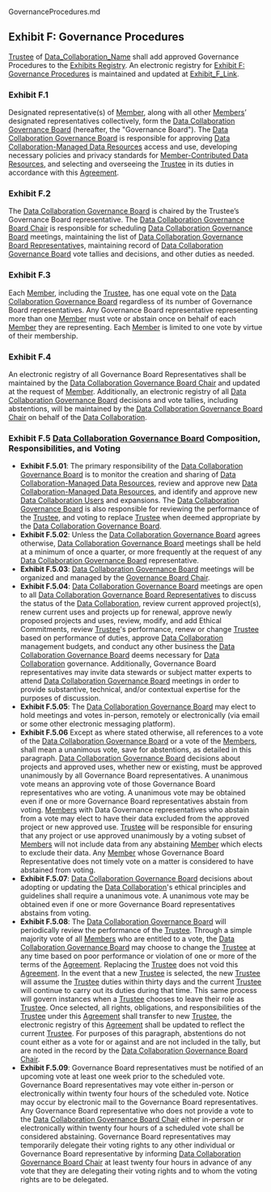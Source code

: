 GovernanceProcedures.md

## Exhibit F: Governance Procedures
[Trustee](Definition) of [Data_Collaboration_Name](Input) shall add approved Governance Procedures to the [Exhibits Registry](Exhibit). An electronic registry for [Exhibit F: Governance Procedures](Exhibit) is maintained and updated at [Exhibit_F_Link](Inpupt).

### Exhibit F.1
Designated representative(s) of [Member](Definition), along with all other [Members](Definition)’ designated representatives collectively, form the [Data Collaboration Governance Board](Definition) (hereafter, the "Governance Board"). The [Data Collaboration Governance Board](Definition) is responsible for approving [Data Collaboration-Managed Data Resources](Definition) access and use, developing necessary policies and privacy standards for [Member-Contributed Data Resources](Definition), and selecting and overseeing the [Trustee](Definition) in its duties in accordance with this [Agreement](Definition).

### Exhibit F.2
The [Data Collaboration Governance Board](Definition) is chaired by the Trustee’s Governance Board representative. The [Data Collaboration Governance Board Chair](Definition) is responsible for scheduling [Data Collaboration Governance Board](Definition) meetings, maintaining the list of [Data Collaboration Governance Board Representative](Definition)s, maintaining record of [Data Collaboration Governance Board](Definition) vote tallies and decisions, and other duties as needed.

### Exhibit F.3
Each [Member](Definition), including the [Trustee](Definition), has one equal vote on the [Data Collaboration Governance Board](Definition) regardless of its number of Governance Board representatives. Any Governance Board representative representing more than one [Member](Definition) must vote or abstain once on behalf of each [Member](Definition) they are representing. Each [Member](Definition) is limited to one vote by virtue of their membership. 

### Exhibit F.4
An electronic registry of all Governance Board Representatives shall be maintained by the [Data Collaboration Governance Board Chair](Definition) and updated at the request of [Member](Definition). Additionally, an electronic registry of all [Data Collaboration Governance Board](Definition) decisions and vote tallies, including abstentions, will be maintained by the [Data Collaboration Governance Board Chair](Definition) on behalf of the [Data Collaboration](Definition).

### Exhibit F.5 [Data Collaboration Governance Board](Definition) Composition, Responsibilities, and Voting
* **Exhibit F.5.01**: The primary responsibility of the [Data Collaboration Governance Board](Definition) is to monitor the creation and sharing of [Data Collaboration-Managed Data Resources](Definition), review and approve new [Data Collaboration-Managed Data Resources](Definition), and identify and approve new [Data Collaboration Users](Definition) and expansions. The [Data Collaboration Governance Board](Definition) is also responsible for reviewing the performance of the [Trustee](Definition), and voting to replace [Trustee](Definition) when deemed appropriate by the [Data Collaboration Governance Board](Definition).
* **Exhibit F.5.02**: Unless the [Data Collaboration Governance Board](Definition) agrees otherwise, [Data Collaboration Governance Board](Definition) meetings shall be held at a minimum of once a quarter, or more frequently at the request of any [Data Collaboration Governance Board](Definition) representative.
* **Exhibit F.5.03**: [Data Collaboration Governance Board](Definition) meetings will be organized and managed by the [Governance Board Chair](Definition).
* **Exhibit F.5.04**: [Data Collaboration Governance Board](Definition) meetings are open to all [Data Collaboration Governance Board Representatives](Definition) to discuss the status of the [Data Collaboration](Definition), review current approved project(s), renew current uses and projects up for renewal, approve newly proposed projects and uses, review, modify, and add Ethical Commitments, review [Trustee](Definition)'s performance, renew or change [Trustee](Definition) based on performance of duties, approve [Data Collaboration](Definition) management budgets, and conduct any other business the [Data Collaboration Governance Board](Definition) deems necessary for [Data Collaboration](Definition) governance. Additionally, Governance Board representatives may invite data stewards or subject matter experts to attend [Data Collaboration Governance Board](Definition) meetings in order to provide substantive, technical, and/or contextual expertise for the purposes of discussion.
* **Exhibit F.5.05**: The [Data Collaboration Governance Board](Definition) may elect to hold meetings and votes in-person, remotely or electronically (via email or some other electronic messaging platform).
* **Exhibit F.5.06** Except as where stated otherwise, all references to a vote of the [Data Collaboration Governance Board](Definition) or a vote of the [Members](Definition), shall mean a unanimous vote, save for abstentions, as detailed in this paragraph. [Data Collaboration Governance Board](Definition) decisions about projects and approved uses, whether new or existing, must be approved unanimously by all Governance Board representatives. A unanimous vote means an approving vote of those Governance Board representatives who are voting. A unanimous vote may be obtained even if one or more Governance Board representatives abstain from voting. [Members](Definition) with Data Governance representatives who abstain from a vote may elect to have their data excluded from the approved project or new approved use. [Trustee](Definition) will be responsible for ensuring that any project or use approved unanimously by a voting subset of [Members](Definition) will not include data from any abstaining [Member](Definition) which elects to exclude their data. Any [Member](Definition) whose Governance Board Representative does not timely vote on a matter is considered to have abstained from voting.
* **Exhibit F.5.07**: [Data Collaboration Governance Board](Definition) decisions about adopting or updating the [Data Collaboration](Definition)'s ethical principles and guidelines shall require a unanimous vote. A unanimous vote may be obtained even if one or more Governance Board representatives abstains from voting.
* **Exhibit F.5.08**: The [Data Collaboration Governance Board](Definition) will periodically review the performance of the [Trustee](Definition). Through a simple majority vote of all [Members](Definition) who are entitled to a vote, the [Data Collaboration Governance Board](Definition) may choose to change the [Trustee](Definition) at any time based on poor performance or violation of one or more of the terms of the [Agreement](Definition). Replacing the [Trustee](Definition) does not void this [Agreement](Definition). In the event that a new [Trustee](Definition) is selected, the new [Trustee](Definition) will assume the [Trustee](Definition) duties within thirty days and the current [Trustee](Definition) will continue to carry out its duties during that time. This same process will govern instances when a [Trustee](Definition) chooses to leave their role as [Trustee](Definition). Once selected, all rights, obligations, and responsibilities of the [Trustee](Definition) under this [Agreement](Definition) shall transfer to new [Trustee](Definition), the electronic registry of this [Agreement](Definition) shall be updated to reflect the current [Trustee](Definition). For purposes of this paragraph, abstentions do not count either as a vote for or against and are not included in the tally, but are noted in the record by the [Data Collaboration Governance Board Chair](Definition).
* **Exhibit F.5.09**: Governance Board representatives must be notified of an upcoming vote at least one week prior to the scheduled vote. Governance Board representatives may vote either in-person or electronically within twenty four hours of the scheduled vote. Notice may occur by electronic mail to the Governance Board representatives. Any Governance Board representative who does not provide a vote to the [Data Collaboration Governance Board Chair](Definition) either in-person or electronically within twenty four hours of a scheduled vote shall be considered abstaining. Governance Board representatives may temporarily delegate their voting rights to any other individual or Governance Board representative by informing [Data Collaboration Governance Board Chair](Definition) at least twenty four hours in advance of any vote that they are delegating their voting rights and to whom the voting rights are to be delegated.
